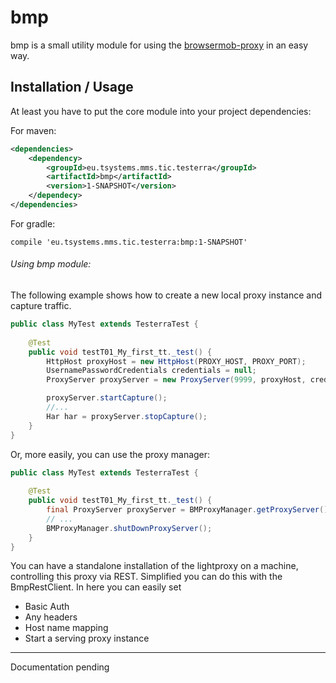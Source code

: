 # bmp
bmp is a small utility module for using the [browsermob-proxy](https://github.com/lightbody/browsermob-proxy) in 
an easy way. 

## Installation / Usage

At least you have to put the core module into your project dependencies:

For maven:

```xml
<dependencies>
    <dependency>
        <groupId>eu.tsystems.mms.tic.testerra</groupId>
        <artifactId>bmp</artifactId>
        <version>1-SNAPSHOT</version>
    </dependecy>
</dependencies>
```

For gradle:
```text
compile 'eu.tsystems.mms.tic.testerra:bmp:1-SNAPSHOT'
```

###### Using bmp module:

The following example shows how to create a new local proxy instance and capture traffic.

```java
public class MyTest extends TesterraTest {
    
    @Test
    public void testT01_My_first_tt._test() {
        HttpHost proxyHost = new HttpHost(PROXY_HOST, PROXY_PORT);
        UsernamePasswordCredentials credentials = null;
        ProxyServer proxyServer = new ProxyServer(9999, proxyHost, credentials);

        proxyServer.startCapture();
        //...
        Har har = proxyServer.stopCapture();
    }
}
```

Or, more easily, you can use the proxy manager:

```java
public class MyTest extends TesterraTest {
    
    @Test
    public void testT01_My_first_tt._test() {
        final ProxyServer proxyServer = BMProxyManager.getProxyServer();
        // ...
        BMProxyManager.shutDownProxyServer();
    }
}
```

You can have a standalone installation of the lightproxy on a machine, controlling this proxy via REST.
Simplified you can do this with the BmpRestClient. In here you can easily set
* Basic Auth 
* Any headers
* Host name mapping
* Start a serving proxy instance

***

Documentation pending